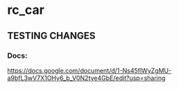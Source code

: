# rc_car

## TESTING CHANGES


### Docs:
https://docs.google.com/document/d/1-Ns45flWyZgMU-a9bfL3wV7X1OHy6_b_V0N2tye4GbE/edit?usp=sharing 